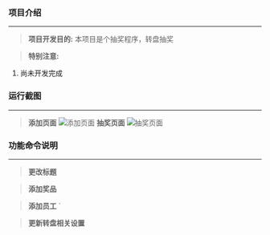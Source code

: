 ### 项目介绍
---
> **项目开发目的:** 本项目是个抽奖程序，转盘抽奖
    
> **特别注意:** 
1. 尚未开发完成

### 运行截图
---
> **添加页面** ![添加页面](./resource/show_add.gif)
> **抽奖页面** ![抽奖页面](./resource/chouzhong.gif)


### 功能命令说明
---
> **更改标题** 

> **添加奖品** 

> **添加员工** `

> **更新转盘相关设置** 










